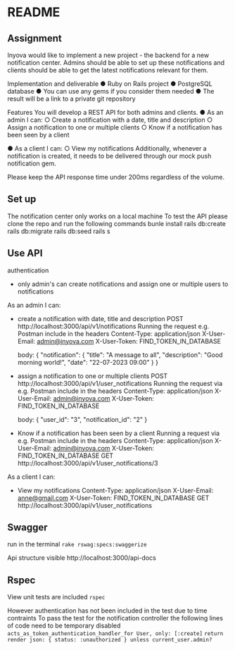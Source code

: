# README

## Assignment
Inyova would like to implement a new project - the backend for a new notification center. Admins should be able to set up these notifications and clients should be able to get the latest notifications relevant for them.

Implementation and deliverable
● Ruby on Rails project
● PostgreSQL database
● You can use any gems if you consider them needed
● The result will be a link to a private git repository

Features
You will develop a REST API for both admins and clients.
● As an admin I can:
○ Create a notification with a date, title and description
○ Assign a notification to one or multiple clients
○ Know if a notification has been seen by a client

● As a client I can:
○ View my notifications
Additionally, whenever a notification is created, it needs to be delivered through our mock push notification gem.

Please keep the API response time under 200ms regardless of the volume.


## Set up
The notification center only works on a local machine
To test the API please clone the repo and run the following commands
bunle install
rails db:create
rails db:migrate
rails db:seed
rails s


## Use API
authentication
- only admin's can create notifications and assign one or multiple users to notifications

As an admin I can:
-   create a notification with date, title and description
    POST http://localhost:3000/api/v1/notifications
    Running the request e.g. Postman include in the headers
    Content-Type: application/json
    X-User-Email: admin@inyova.com
    X-User-Token: FIND_TOKEN_IN_DATABASE

    body: {
      "notification": {
          "title": "A message to all",
          "description": "Good morning world!",
          "date": "22-07-2023 09:00"
      }
    }

- assign a notification to one or multiple clients
    POST http://localhost:3000/api/v1/user_notifications
    Running the request via e.g. Postman include in the headers
    Content-Type: application/json
    X-User-Email: admin@inyova.com
    X-User-Token: FIND_TOKEN_IN_DATABASE

    body: {
      "user_id": "3",
      "notification_id": "2"
    }

- Know if a notification has been seen by a client
    Running a request via e.g. Postman include in the headers
    Content-Type: application/json
    X-User-Email: admin@inyova.com
    X-User-Token: FIND_TOKEN_IN_DATABASE
    GET http://localhost:3000/api/v1/user_notifications/3

As a client I can:
- View my notifications
    Content-Type: application/json
    X-User-Email: anne@gmail.com
    X-User-Token: FIND_TOKEN_IN_DATABASE
    GET http://localhost:3000/api/v1/user_notifications


## Swagger
run in the terminal
`rake rswag:specs:swaggerize`

Api structure visible
http://localhost:3000/api-docs

## Rspec
View unit tests are included
`rspec`

However authentication has not been included in the test due to time contraints
To pass the test for the notification controller the following lines of code need to be temporary disabled
`acts_as_token_authentication_handler_for User, only: [:create]`
`return render json: { status: :unauthorized } unless current_user.admin?`
